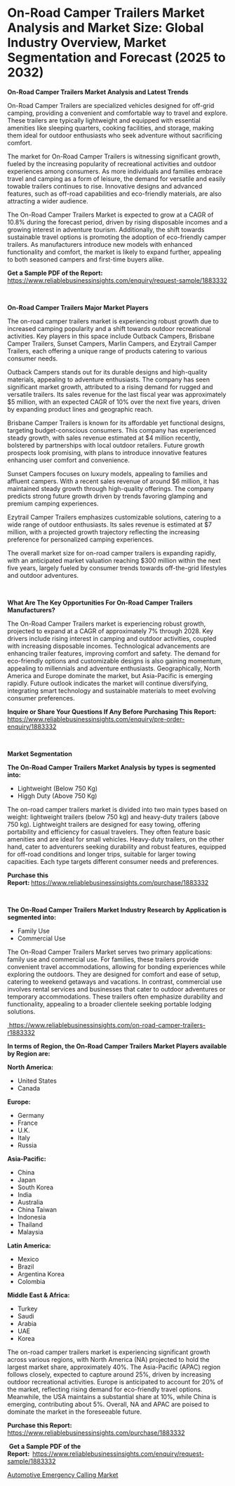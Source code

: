 <p><h1>On-Road Camper Trailers Market Analysis and Market Size: Global Industry Overview, Market Segmentation and Forecast (2025 to 2032)</h1></p><p><strong>On-Road Camper Trailers Market Analysis and Latest Trends</strong></p>
<p><p>On-Road Camper Trailers are specialized vehicles designed for off-grid camping, providing a convenient and comfortable way to travel and explore. These trailers are typically lightweight and equipped with essential amenities like sleeping quarters, cooking facilities, and storage, making them ideal for outdoor enthusiasts who seek adventure without sacrificing comfort.</p><p>The market for On-Road Camper Trailers is witnessing significant growth, fueled by the increasing popularity of recreational activities and outdoor experiences among consumers. As more individuals and families embrace travel and camping as a form of leisure, the demand for versatile and easily towable trailers continues to rise. Innovative designs and advanced features, such as off-road capabilities and eco-friendly materials, are also attracting a wider audience.</p><p>The On-Road Camper Trailers Market is expected to grow at a CAGR of 10.8% during the forecast period, driven by rising disposable incomes and a growing interest in adventure tourism. Additionally, the shift towards sustainable travel options is promoting the adoption of eco-friendly camper trailers. As manufacturers introduce new models with enhanced functionality and comfort, the market is likely to expand further, appealing to both seasoned campers and first-time buyers alike.</p></p>
<p><strong>Get a Sample PDF of the Report:&nbsp;</strong> <a href="https://www.reliablebusinessinsights.com/enquiry/request-sample/1883332?utm_campaign=2924&utm_medium=2&utm_source=Github&utm_content=ia&utm_term=31032025&utm_id=on-road-camper-trailers">https://www.reliablebusinessinsights.com/enquiry/request-sample/1883332</a></p>
<p>&nbsp;</p>
<p><strong>On-Road Camper Trailers Major Market Players</strong></p>
<p><p>The on-road camper trailers market is experiencing robust growth due to increased camping popularity and a shift towards outdoor recreational activities. Key players in this space include Outback Campers, Brisbane Camper Trailers, Sunset Campers, Marlin Campers, and Ezytrail Camper Trailers, each offering a unique range of products catering to various consumer needs.</p><p>Outback Campers stands out for its durable designs and high-quality materials, appealing to adventure enthusiasts. The company has seen significant market growth, attributed to a rising demand for rugged and versatile trailers. Its sales revenue for the last fiscal year was approximately $5 million, with an expected CAGR of 10% over the next five years, driven by expanding product lines and geographic reach.</p><p>Brisbane Camper Trailers is known for its affordable yet functional designs, targeting budget-conscious consumers. This company has experienced steady growth, with sales revenue estimated at $4 million recently, bolstered by partnerships with local outdoor retailers. Future growth prospects look promising, with plans to introduce innovative features enhancing user comfort and convenience.</p><p>Sunset Campers focuses on luxury models, appealing to families and affluent campers. With a recent sales revenue of around $6 million, it has maintained steady growth through high-quality offerings. The company predicts strong future growth driven by trends favoring glamping and premium camping experiences.</p><p>Ezytrail Camper Trailers emphasizes customizable solutions, catering to a wide range of outdoor enthusiasts. Its sales revenue is estimated at $7 million, with a projected growth trajectory reflecting the increasing preference for personalized camping experiences.</p><p>The overall market size for on-road camper trailers is expanding rapidly, with an anticipated market valuation reaching $300 million within the next five years, largely fueled by consumer trends towards off-the-grid lifestyles and outdoor adventures.</p></p>
<p>&nbsp;</p>
<p><strong>What Are The Key Opportunities For On-Road Camper Trailers Manufacturers?</strong></p>
<p><p>The On-Road Camper Trailers market is experiencing robust growth, projected to expand at a CAGR of approximately 7% through 2028. Key drivers include rising interest in camping and outdoor activities, coupled with increasing disposable incomes. Technological advancements are enhancing trailer features, improving comfort and safety. The demand for eco-friendly options and customizable designs is also gaining momentum, appealing to millennials and adventure enthusiasts. Geographically, North America and Europe dominate the market, but Asia-Pacific is emerging rapidly. Future outlook indicates the market will continue diversifying, integrating smart technology and sustainable materials to meet evolving consumer preferences.</p></p>
<p><strong>Inquire or Share Your Questions If Any Before Purchasing This Report:</strong> <a href="https://www.reliablebusinessinsights.com/enquiry/pre-order-enquiry/1883332?utm_campaign=2924&utm_medium=2&utm_source=Github&utm_content=ia&utm_term=31032025&utm_id=on-road-camper-trailers">https://www.reliablebusinessinsights.com/enquiry/pre-order-enquiry/1883332</a></p>
<p>&nbsp;</p>
<p><strong>Market Segmentation</strong></p>
<p><strong>The On-Road Camper Trailers Market Analysis by types is segmented into:</strong></p>
<p><ul><li>Lightweight (Below 750 Kg)</li><li>Higgh Duty (Above 750 Kg)</li></ul></p>
<p><p>The on-road camper trailers market is divided into two main types based on weight: lightweight trailers (below 750 kg) and heavy-duty trailers (above 750 kg). Lightweight trailers are designed for easy towing, offering portability and efficiency for casual travelers. They often feature basic amenities and are ideal for small vehicles. Heavy-duty trailers, on the other hand, cater to adventurers seeking durability and robust features, equipped for off-road conditions and longer trips, suitable for larger towing capacities. Each type targets different consumer needs and preferences.</p></p>
<p><strong>Purchase this Report:&nbsp;</strong><a href="https://www.reliablebusinessinsights.com/purchase/1883332?utm_campaign=2924&utm_medium=2&utm_source=Github&utm_content=ia&utm_term=31032025&utm_id=on-road-camper-trailers">https://www.reliablebusinessinsights.com/purchase/1883332</a></p>
<p>&nbsp;</p>
<p><strong>The On-Road Camper Trailers Market Industry Research by Application is segmented into:</strong></p>
<p><ul><li>Family Use</li><li>Commercial Use</li></ul></p>
<p><p>The On-Road Camper Trailers Market serves two primary applications: family use and commercial use. For families, these trailers provide convenient travel accommodations, allowing for bonding experiences while exploring the outdoors. They are designed for comfort and ease of setup, catering to weekend getaways and vacations. In contrast, commercial use involves rental services and businesses that cater to outdoor adventures or temporary accommodations. These trailers often emphasize durability and functionality, appealing to a broader clientele seeking portable lodging solutions.</p></p>
<p><a href="https://www.reliablebusinessinsights.com/on-road-camper-trailers-r1883332?utm_campaign=2924&utm_medium=2&utm_source=Github&utm_content=ia&utm_term=31032025&utm_id=on-road-camper-trailers">&nbsp;https://www.reliablebusinessinsights.com/on-road-camper-trailers-r1883332</a></p>
<p><strong>In terms of Region, the On-Road Camper Trailers Market Players available by Region are:</strong></p>
<p>
    <p> <strong> North America: </strong>
        <ul>
            <li>United States</li>
            <li>Canada</li>
        </ul>
        </p> 
    <p> <strong> Europe: </strong>
        <ul>
            <li>Germany</li>
            <li>France</li>
            <li>U.K.</li>
            <li>Italy</li>
            <li>Russia</li>
        </ul>
        </p> 
    <p> <strong> Asia-Pacific: </strong>
        <ul>
            <li>China</li>
            <li>Japan</li>
            <li>South Korea</li>
            <li>India</li>
            <li>Australia</li>
            <li>China Taiwan</li>
            <li>Indonesia</li>
            <li>Thailand</li>
            <li>Malaysia</li>
        </ul>
        </p> 
    <p> <strong> Latin America: </strong>
        <ul>
            <li>Mexico</li>
            <li>Brazil</li>
            <li>Argentina Korea</li>
            <li>Colombia</li>
        </ul>
        </p> 
    <p> <strong> Middle East & Africa: </strong>
        <ul>
            <li>Turkey</li>
            <li>Saudi</li>
            <li>Arabia</li>
            <li>UAE</li>
            <li>Korea</li>
        </ul>
    </p>
    </p>
<p><p>The on-road camper trailers market is experiencing significant growth across various regions, with North America (NA) projected to hold the largest market share, approximately 40%. The Asia-Pacific (APAC) region follows closely, expected to capture around 25%, driven by increasing outdoor recreational activities. Europe is anticipated to account for 20% of the market, reflecting rising demand for eco-friendly travel options. Meanwhile, the USA maintains a substantial share at 10%, while China is emerging, contributing about 5%. Overall, NA and APAC are poised to dominate the market in the foreseeable future.</p></p>
<p><strong>Purchase this Report: </strong><a href="https://www.reliablebusinessinsights.com/purchase/1883332?utm_campaign=2924&utm_medium=2&utm_source=Github&utm_content=ia&utm_term=31032025&utm_id=on-road-camper-trailers">https://www.reliablebusinessinsights.com/purchase/1883332</a></p>
<p>&nbsp;<strong>Get a Sample PDF of the Report:&nbsp;&nbsp;</strong><a href="https://www.reliablebusinessinsights.com/enquiry/request-sample/1883332?utm_campaign=2924&utm_medium=2&utm_source=Github&utm_content=ia&utm_term=31032025&utm_id=on-road-camper-trailers">https://www.reliablebusinessinsights.com/enquiry/request-sample/1883332</a></p>
<p><strong></strong></p>
<p><p><a href="https://github.com/xtysizov/Market-Research-Report-List-1/blob/main/automotive-emergency-calling-market.md?utm_campaign=2924&utm_medium=2&utm_source=Github&utm_content=ia&utm_term=31032025&utm_id=on-road-camper-trailers">Automotive Emergency Calling Market</a></p></p>